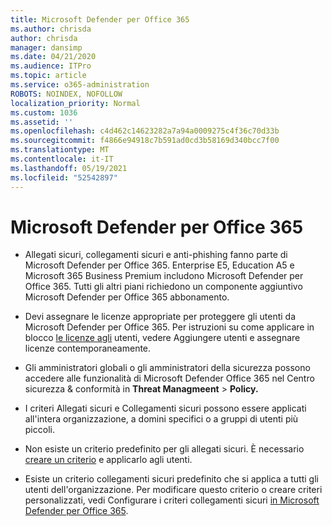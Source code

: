 ```yaml
---
title: Microsoft Defender per Office 365
ms.author: chrisda
author: chrisda
manager: dansimp
ms.date: 04/21/2020
ms.audience: ITPro
ms.topic: article
ms.service: o365-administration
ROBOTS: NOINDEX, NOFOLLOW
localization_priority: Normal
ms.custom: 1036
ms.assetid: ''
ms.openlocfilehash: c4d462c14623282a7a94a0009275c4f36c70d33b
ms.sourcegitcommit: f4866e94918c7b591ad0cd3b58169d340bcc7f00
ms.translationtype: MT
ms.contentlocale: it-IT
ms.lasthandoff: 05/19/2021
ms.locfileid: "52542897"
---
```

# <a name="microsoft-defender-for-office-365"></a>Microsoft Defender per Office 365

- Allegati sicuri, collegamenti sicuri e anti-phishing fanno parte di Microsoft Defender per Office 365. Enterprise E5, Education A5 e Microsoft 365 Business Premium includono Microsoft Defender per Office 365. Tutti gli altri piani richiedono un componente aggiuntivo Microsoft Defender per Office 365 abbonamento.

- Devi assegnare le licenze appropriate per proteggere gli utenti da Microsoft Defender per Office 365. Per istruzioni su come applicare in blocco [le licenze agli](/microsoft-365/admin/add-users/add-users) utenti, vedere Aggiungere utenti e assegnare licenze contemporaneamente.

- Gli amministratori globali o gli amministratori della sicurezza possono accedere alle funzionalità di Microsoft Defender Office 365 nel Centro sicurezza & conformità in **Threat Managmeent** \> **Policy.**

- I criteri Allegati sicuri e Collegamenti sicuri possono essere applicati all'intera organizzazione, a domini specifici o a gruppi di utenti più piccoli.

- Non esiste un criterio predefinito per gli allegati sicuri. È necessario [creare un criterio](/microsoft-365/security/office-365-security/set-up-atp-safe-attachments-policies) e applicarlo agli utenti.

- Esiste un criterio collegamenti sicuri predefinito che si applica a tutti gli utenti dell'organizzazione. Per modificare questo criterio o creare criteri personalizzati, vedi Configurare i criteri collegamenti sicuri [in Microsoft Defender per Office 365](/microsoft-365/security/office-365-security/set-up-atp-safe-links-policies).
